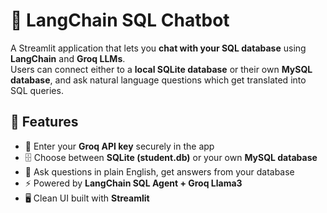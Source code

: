 # 🦜 LangChain SQL Chatbot  

A Streamlit application that lets you **chat with your SQL database** using **LangChain** and **Groq LLMs**.  
Users can connect either to a **local SQLite database** or their own **MySQL database**, and ask natural language questions which get translated into SQL queries.  

## 🚀 Features
- 🔑 Enter your **Groq API key** securely in the app  
- 🗄️ Choose between **SQLite (student.db)** or your own **MySQL database**  
- 💬 Ask questions in plain English, get answers from your database  
- ⚡ Powered by **LangChain SQL Agent + Groq Llama3**  
- 🖥️ Clean UI built with **Streamlit** 
